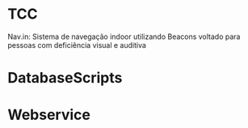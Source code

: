 # TCC

Nav.in: Sistema de navegação indoor utilizando Beacons voltado para pessoas com deficiência visual e auditiva

# DatabaseScripts


# Webservice
